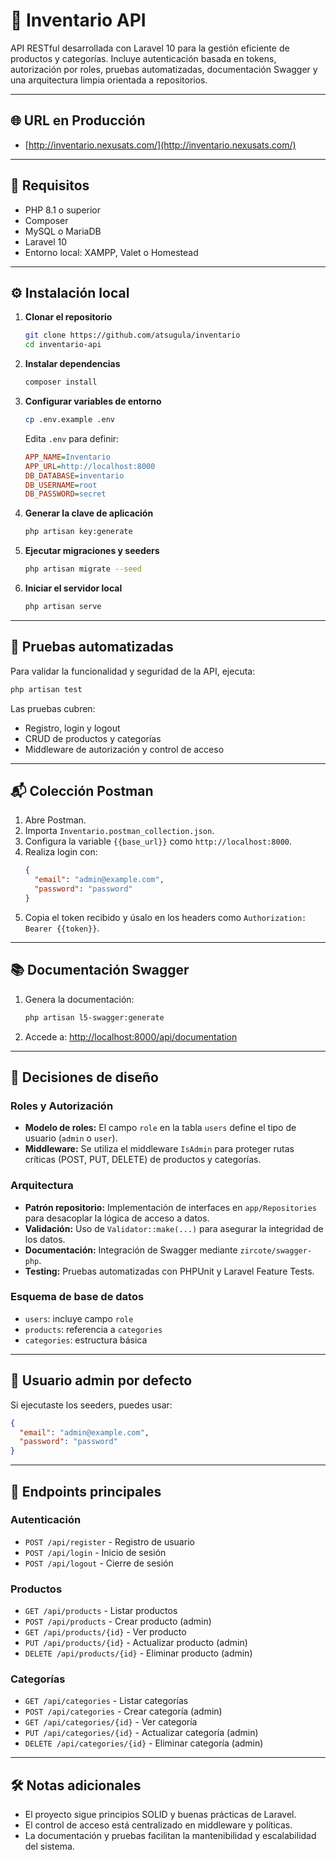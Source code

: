 # 🧾 Inventario API

API RESTful desarrollada con Laravel 10 para la gestión eficiente de productos y categorías. Incluye autenticación basada en tokens, autorización por roles, pruebas automatizadas, documentación Swagger y una arquitectura limpia orientada a repositorios.

---

## 🌐 URL en Producción

- [http://inventario.nexusats.com/](http://inventario.nexusats.com/)

---

## 🚀 Requisitos

- PHP 8.1 o superior
- Composer
- MySQL o MariaDB
- Laravel 10
- Entorno local: XAMPP, Valet o Homestead

---

## ⚙️ Instalación local

1. **Clonar el repositorio**
    ```bash
    git clone https://github.com/atsugula/inventario
    cd inventario-api
    ```

2. **Instalar dependencias**
    ```bash
    composer install
    ```

3. **Configurar variables de entorno**
    ```bash
    cp .env.example .env
    ```
    Edita `.env` para definir:
    ```ini
    APP_NAME=Inventario
    APP_URL=http://localhost:8000
    DB_DATABASE=inventario
    DB_USERNAME=root
    DB_PASSWORD=secret
    ```

4. **Generar la clave de aplicación**
    ```bash
    php artisan key:generate
    ```

5. **Ejecutar migraciones y seeders**
    ```bash
    php artisan migrate --seed
    ```

6. **Iniciar el servidor local**
    ```bash
    php artisan serve
    ```

---

## 🧪 Pruebas automatizadas

Para validar la funcionalidad y seguridad de la API, ejecuta:
```bash
php artisan test
```
Las pruebas cubren:
- Registro, login y logout
- CRUD de productos y categorías
- Middleware de autorización y control de acceso

---

## 📬 Colección Postman

1. Abre Postman.
2. Importa `Inventario.postman_collection.json`.
3. Configura la variable `{{base_url}}` como `http://localhost:8000`.
4. Realiza login con:
    ```json
    {
      "email": "admin@example.com",
      "password": "password"
    }
    ```
5. Copia el token recibido y úsalo en los headers como `Authorization: Bearer {{token}}`.

---

## 📚 Documentación Swagger

1. Genera la documentación:
    ```bash
    php artisan l5-swagger:generate
    ```
2. Accede a: [http://localhost:8000/api/documentation](http://localhost:8000/api/documentation)

---

## 🧠 Decisiones de diseño

### Roles y Autorización

- **Modelo de roles:** El campo `role` en la tabla `users` define el tipo de usuario (`admin` o `user`).
- **Middleware:** Se utiliza el middleware `IsAdmin` para proteger rutas críticas (POST, PUT, DELETE) de productos y categorías.

### Arquitectura

- **Patrón repositorio:** Implementación de interfaces en `app/Repositories` para desacoplar la lógica de acceso a datos.
- **Validación:** Uso de `Validator::make(...)` para asegurar la integridad de los datos.
- **Documentación:** Integración de Swagger mediante `zircote/swagger-php`.
- **Testing:** Pruebas automatizadas con PHPUnit y Laravel Feature Tests.

### Esquema de base de datos

- `users`: incluye campo `role`
- `products`: referencia a `categories`
- `categories`: estructura básica

---

## 👤 Usuario admin por defecto

Si ejecutaste los seeders, puedes usar:
```json
{
  "email": "admin@example.com",
  "password": "password"
}
```

---

## 📝 Endpoints principales

### Autenticación

- `POST /api/register` - Registro de usuario
- `POST /api/login` - Inicio de sesión
- `POST /api/logout` - Cierre de sesión

### Productos

- `GET /api/products` - Listar productos
- `POST /api/products` - Crear producto (admin)
- `GET /api/products/{id}` - Ver producto
- `PUT /api/products/{id}` - Actualizar producto (admin)
- `DELETE /api/products/{id}` - Eliminar producto (admin)

### Categorías

- `GET /api/categories` - Listar categorías
- `POST /api/categories` - Crear categoría (admin)
- `GET /api/categories/{id}` - Ver categoría
- `PUT /api/categories/{id}` - Actualizar categoría (admin)
- `DELETE /api/categories/{id}` - Eliminar categoría (admin)

---

## 🛠️ Notas adicionales

- El proyecto sigue principios SOLID y buenas prácticas de Laravel.
- El control de acceso está centralizado en middleware y políticas.
- La documentación y pruebas facilitan la mantenibilidad y escalabilidad del sistema.
